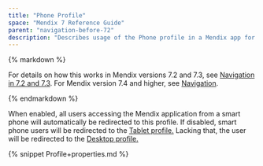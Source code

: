 ```yaml
---
title: "Phone Profile"
space: "Mendix 7 Reference Guide"
parent: "navigation-before-72"
description: "Describes usage of the Phone profile in a Mendix app for Mendix versions 7.0 and 7.1."
---
```


<div class="alert alert-warning">{% markdown %}

For details on how this works in Mendix versions 7.2 and 7.3, see [Navigation in 7.2 and 7.3](navigation-in-72-and-73). For Mendix version 7.4 and higher, see [Navigation](navigation).

{% endmarkdown %}</div>

When enabled, all users accessing the Mendix application from a smart phone will automatically be redirected to this profile. If disabled, smart phone users will be redirected to the [Tablet profile.](tablet-profile) Lacking that, the user will be redirected to the [Desktop profile.](desktop-profile) 

{% snippet Profile+properties.md %}

